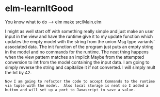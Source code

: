 # elm-learnItGood

You know what to do --> elm make src/Main.elm

I might as well start off with something really simple and just make an user input in the view and have the runtime give it to my update function which updates the empty model with the string from the union Msg type variants' associated data.  The init function of the program just puts an empty string in the model and no commands for the runtime.  The neat thing happens when the view pattern matches an implicit Maybe from the attempted conversion to Int from the model containing the input data.  I am going to simply reverse the string and capitalize it if not converted.  I will simply mult the Int by 42. 
	
	Now I am going to refactor the code to accept Commands to the runtime via tuple with the model.  Also local storage is neat so I added a button and will set up a port to Javascript to save a value.